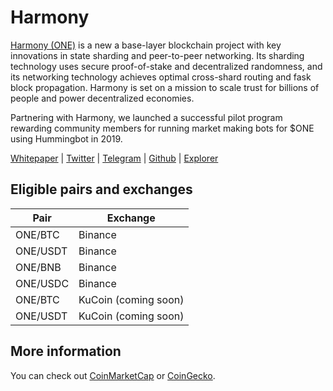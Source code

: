 # Harmony
[Harmony (ONE)](https://harmony.one/) is a new a base-layer blockchain project with key innovations in state sharding and peer-to-peer networking. Its sharding technology uses secure proof-of-stake and decentralized randomness, and its networking technology achieves optimal cross-shard routing and fask block propagation. Harmony is set on a mission to scale trust for billions of people and power decentralized economies. 

Partnering with Harmony, we launched a successful pilot program rewarding community members for running market making bots for $ONE using Hummingbot in 2019. 

[Whitepaper](https://zcoin.io/tech/) | [Twitter](https://twitter.com/harmonyprotocol) | [Telegram](https://t.me/harmony_one) | [Github](https://github.com/harmony-one) | [Explorer](https://explorer.binance.org/asset/ONE-5F9)

## Eligible pairs and exchanges
Pair | Exchange 
---|--- 
 ONE/BTC | Binance
 ONE/USDT | Binance
 ONE/BNB | Binance
 ONE/USDC | Binance
 ONE/BTC | KuCoin (coming soon)
 ONE/USDT | KuCoin (coming soon)

## More information 
You can check out [CoinMarketCap](https://coinmarketcap.com/currencies/harmony/) or [CoinGecko](https://www.coingecko.com/en/coins/harmony).